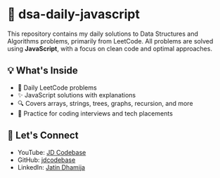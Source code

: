 # 🧠 dsa-daily-javascript

This repository contains my daily solutions to Data Structures and Algorithms problems, primarily from LeetCode. All problems are solved using **JavaScript**, with a focus on clean code and optimal approaches.

## 💡 What's Inside
- 📅 Daily LeetCode problems
- ✨ JavaScript solutions with explanations
- 🔍 Covers arrays, strings, trees, graphs, recursion, and more
- 🧪 Practice for coding interviews and tech placements

## 🚀 Let's Connect
- YouTube: [JD Codebase](https://www.youtube.com/@JDCodebase)
- GitHub: [jdcodebase](https://github.com/jd-code-base)
- LinkedIn: [Jatin Dhamija](https://www.linkedin.com/in/jatin-dhamija-971309252/)

